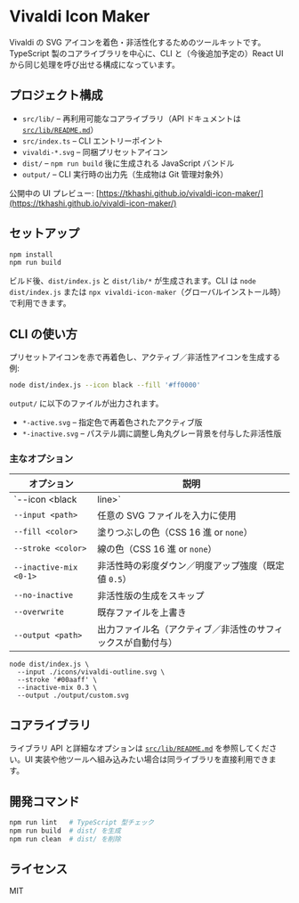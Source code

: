 # Vivaldi Icon Maker

Vivaldi の SVG アイコンを着色・非活性化するためのツールキットです。TypeScript 製のコアライブラリを中心に、CLI と（今後追加予定の）React UI から同じ処理を呼び出せる構成になっています。

## プロジェクト構成

- `src/lib/` – 再利用可能なコアライブラリ（API ドキュメントは [`src/lib/README.md`](src/lib/README.md)）
- `src/index.ts` – CLI エントリーポイント
- `vivaldi-*.svg` – 同梱プリセットアイコン
- `dist/` – `npm run build` 後に生成される JavaScript バンドル
- `output/` – CLI 実行時の出力先（生成物は Git 管理対象外）

公開中の UI プレビュー: [https://tkhashi.github.io/vivaldi-icon-maker/](https://tkhashi.github.io/vivaldi-icon-maker/)

## セットアップ

```bash
npm install
npm run build
```

ビルド後、`dist/index.js` と `dist/lib/*` が生成されます。CLI は `node dist/index.js` または `npx vivaldi-icon-maker`（グローバルインストール時）で利用できます。

## CLI の使い方

プリセットアイコンを赤で再着色し、アクティブ／非活性アイコンを生成する例:

```bash
node dist/index.js --icon black --fill '#ff0000'
```

`output/` に以下のファイルが出力されます。

- `*-active.svg` – 指定色で再着色されたアクティブ版
- `*-inactive.svg` – パステル調に調整し角丸グレー背景を付与した非活性版

### 主なオプション

| オプション | 説明 |
| --- | --- |
| `--icon <black|line>` | 同梱プリセットを入力に使用 |
| `--input <path>` | 任意の SVG ファイルを入力に使用 |
| `--fill <color>` | 塗りつぶしの色（CSS 16 進 or `none`） |
| `--stroke <color>` | 線の色（CSS 16 進 or `none`） |
| `--inactive-mix <0-1>` | 非活性時の彩度ダウン／明度アップ強度（既定値 `0.5`） |
| `--no-inactive` | 非活性版の生成をスキップ |
| `--overwrite` | 既存ファイルを上書き |
| `--output <path>` | 出力ファイル名（アクティブ／非活性のサフィックスが自動付与） |

```
node dist/index.js \
  --input ./icons/vivaldi-outline.svg \
  --stroke '#00aaff' \
  --inactive-mix 0.3 \
  --output ./output/custom.svg
```

## コアライブラリ

ライブラリ API と詳細なオプションは [`src/lib/README.md`](src/lib/README.md) を参照してください。UI 実装や他ツールへ組み込みたい場合は同ライブラリを直接利用できます。

## 開発コマンド

```bash
npm run lint   # TypeScript 型チェック
npm run build  # dist/ を生成
npm run clean  # dist/ を削除
```

## ライセンス

MIT
